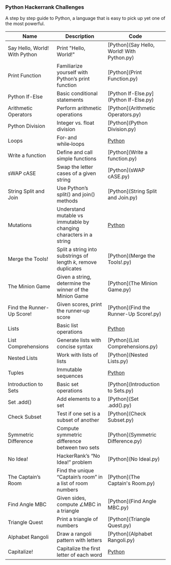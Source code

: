 ### Python Hackerrank Challenges

A step by step guide to Python, a language that is easy to pick up yet one of the most powerful.

| Name                                  | Description                                                         | Code                                                         |
| ------------------------------------- | ------------------------------------------------------------------- | -------------------------------------------------------------
| Say Hello, World! With Python         | Print "Hello, World!"                                               | [Python](Say Hello, World! With Python.py)                   |
| Print Function                        | Familiarize yourself with Python’s print function                  | [Python](Print Function.py)                                   |
| Python If-Else                        | Basic conditional statements                                       | [Python If-Else.py](Python If-Else.py)                        |
| Arithmetic Operators                  | Perform arithmetic operations                                      | [Python](Arithmetic Operators.py)                             |
| Python Division                       | Integer vs. float division                                         | [Python](Python Division.py)                                  |
| Loops                                 | For‑ and while‑loops                                                | [Python](Loops.py)                                           |
| Write a function                      | Define and call simple functions                                    | [Python](Write a function.py)                                |
| sWAP cASE                             | Swap the letter cases of a given string                             | [Python](sWAP cASE.py)                                       |
| String Split and Join                 | Use Python’s split() and join() methods                             | [Python](String Split and Join.py)                           |
| Mutations                             | Understand mutable vs immutable by changing characters in a string  | [Python](Mutations.py)                                       |
| Merge the Tools!                      | Split a string into substrings of length *k*, remove duplicates     | [Python](Merge the Tools!.py)                                |
| The Minion Game                       | Given a string, determine the winner of the Minion Game             | [Python](The Minion Game.py)                                 |
| Find the Runner-Up Score!             | Given scores, print the runner‑up score                             | [Python](Find the Runner-Up Score!.py)                       |
| Lists                                 | Basic list operations                                               | [Python](Lists.py)                                           |
| List Comprehensions                   | Generate lists with concise syntax                                  | [Python](List Comprehensions.py)                             |
| Nested Lists                          | Work with lists of lists                                            | [Python](Nested Lists.py)                                    |
| Tuples                                | Immutable sequences                                                 | [Python](Tuples.py)                                          |
| Introduction to Sets                  | Basic set operations                                                | [Python](Introduction to Sets.py)                            |
| Set .add()                            | Add elements to a set                                               | [Python](Set .add().py)                                      |
| Check Subset                          | Test if one set is a subset of another                              | [Python](Check Subset.py)                                    |
| Symmetric Difference                  | Compute symmetric difference between two sets                       | [Python](Symmetric Difference.py)                            |
| No Idea!                              | HackerRank’s “No Idea!” problem                                      | [Python](No Ideal.py)                                       |
| The Captain’s Room                    | Find the unique “Captain’s room” in a list of room numbers         | [Python](The Captain's Room.py)                               |
| Find Angle MBC                        | Given sides, compute ∠MBC in a triangle                             | [Python](Find Angle MBC.py)                                  |
| Triangle Quest                        | Print a triangle of numbers                                         | [Python](Triangle Quest.py)                                  |
| Alphabet Rangoli                      | Draw a rangoli pattern with letters                                | [Python](Alphabet Rangoli.py)                                 |
| Capitalize!                           | Capitalize the first letter of each word                            | [Python](Capitalize!.py)                                     |
